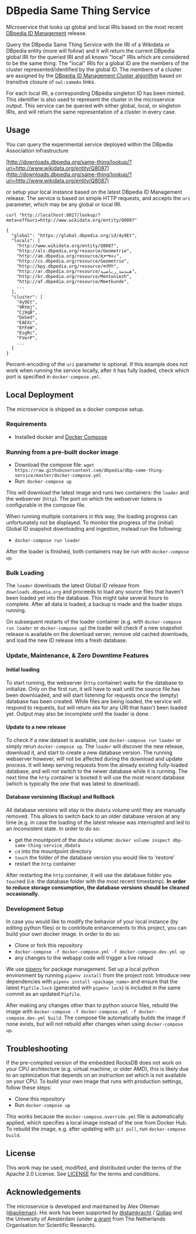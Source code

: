 # DBpedia Same Thing Service
Microservice that looks up global and local IRIs based on the most recent [DBpedia ID Management](http://dev.dbpedia.org/ID%20and%20Clustering) release.

Query the DBpedia Same Thing Service with the IRI of a Wikidata or DBpedia entity (more will follow) and it will return the current DBpedia global IRI for the queried IRI and all known "local" IRIs which are considered to be the same thing. The "local" IRIs for a global ID are the members of the cluster represented/identified by the global ID. The members of a cluster are assigned by the [DBpedia ID Management Cluster algorithm](http://dev.dbpedia.org/ID%20and%20Clustering) based on transitive closure of `owl:sameAs` links. 

For each local IRI, a corresponding DBpedia singleton ID has been minted. This identifier is also used to represent the cluster in the microservice output. This service can be queried with either global, local, or singleton IRIs, and will return the same representation of a cluster in every case.

## Usage 
You can query the experimental service deployed within the DBpedia Association infrastructure

[http://downloads.dbpedia.org/same-thing/lookup/?uri=http://www.wikidata.org/entity/Q8087](http://downloads.dbpedia.org/same-thing/lookup/?uri=http://www.wikidata.org/entity/Q8087) 
 
 or setup your local instance based on the latest DBpedia ID Management release. The service is based on simple HTTP requests, and accepts the `uri` parameter, which may be any global or local IRI.

`curl "http://localhost:8027/lookup/?meta=off&uri=http://www.wikidata.org/entity/Q8087"`
```
{
  "global": "https://global.dbpedia.org/id/4y9Et",
  "locals": [
    "http://www.wikidata.org/entity/Q8087",
    "http://als.dbpedia.org/resource/Geometrie",
    "http://am.dbpedia.org/resource/ጂዎሜትሪ",
    "http://cs.dbpedia.org/resource/Geometrie",
    "http://bpy.dbpedia.org/resource/জ্যামিতি",
    "http://ar.dbpedia.org/resource/هندسة_رياضية",
    "http://br.dbpedia.org/resource/Mentoniezh",
    "http://af.dbpedia.org/resource/Meetkunde",
    ...
  ],
  "cluster": [
    "4y9Et",
    "9RYmj",
    "Cj9qB",
    "DeSed",
    "EAEXc",
    "EFFeW",
    "EsgRc",
    "FVerP",
    ...
  ]
}
```
Percent-encoding of the `uri` parameter is optional. If this example does not work when running the service locally, after it has fully loaded, check which port is specified in `docker-compose.yml`.

## Local Deployment
The microservice is shipped as a docker compose setup.

### Requirements
- Installed docker and [Docker Compose](https://docs.docker.com/compose/install/)

### Running from a pre-built docker image
- Download the compose file: `wget https://raw.githubusercontent.com/dbpedia/dbp-same-thing-service/master/docker-compose.yml`
- Run: `docker-compose up`

This will download the latest image and runs two containers: the `loader` and the webserver (`http`). The port on which the webserver listens is configurable in the compose file.

When running multiple containers in this way, the loading progress can unfortunately not be displayed. To monitor the progress of the (initial) Global ID snapshot downloading and ingestion, instead run the following:
- `docker-compose run loader`

After the loader is finished, both containers may be run with `docker-compose up`.

### Bulk Loading
The `loader` downloads the latest Global ID release from `downloads.dbpedia.org` and proceeds to load any source files that haven't been loaded yet into the database. This might take several hours to complete. After all data is loaded, a backup is made and the loader stops running. 

On subsequent restarts of the loader container (e.g. with `docker-compose run loader` or `docker-compose up`) the loader will check if a new snapshot release is available on the download server, remove old cached downloads, and load the new ID release into a fresh database. 

### Update, Maintenance, & Zero Downtime Features

#### Initial loading
To start running, the webserver  (`http` container) waits for the database to initialize. Only on the first run, it will have to wait until the source file has been downloaded, and will start listening for requests once the (empty) database has been created. While files are being loaded, the service will respond to requests, but will return `404` for any URI that hasn't been loaded yet. Output may also be incomplete until the loader is done.

#### Update to a new release
To check if a new dataset is available, use `docker-compose run loader` or simply rerun `docker-compose up`. The  `loader` will discover the new release, download it, and start to create a new database version. The running webserver however, will not be affected during the download and update process. It will keep serving requests from the already existing fully-loaded database, and will not switch to the newer database while it is running. The next time the `http` container is booted it will use the most recent database (which is typically the one that was latest to download).

#### Database versioning (Backup) and Rollback
All database versions will stay in the `dbdata` volume until they are manually removed. 
This allows to switch back to an older database version at any time (e.g. in case the loading of the latest release was interrupted and led to an inconsistent state.
In order to do so:
- get the mountpoint of the `dbdata` volume: `docker volume inspect dbp-same-thing-service_dbdata`
- `cd` into the mountpoint directory 
- `touch` the folder of the database version you would like to 'restore'
- restart the `http` container

After restarting the `http` container, it will use the database folder you `touch`ed (i.e. the database folder with the most recent timestamp).
**In order to reduce storage consumption, the database versions should be cleaned occasionally.**

### Development Setup
In case you would like to modify the behavior of your local instance (by editing python files) or to contribute enhancements to this project, you can build your own docker image. In order to do so:
- Clone or fork this repository
- `docker-compose -f docker-compose.yml -f docker-compose.dev.yml up`
- any changes to the webapp code will trigger a live reload

We use [pipenv](https://docs.pipenv.org/) for package management. Set up a local python environment by running `pipenv install` from the project root. Introduce new dependencies with `pipenv install <package_name>` and ensure that the latest `Pipfile.lock` (generated with `pipenv lock`) is included in the same commit as an updated `Pipfile`.

After making any changes other than to python source files, rebuild the image with `docker-compose -f docker-compose.yml -f docker-compose.dev.yml build`. The compose file automatically builds the image if none exists, but will not rebuild after changes when using `docker-compose up`.

## Troubleshooting 

If the pre-compiled version of the embedded RocksDB does not work on your CPU architecture (e.g. virtual machine, or older AMD), this is likely due to an optimization that depends on an instruction set which is not available on your CPU. To build your own image that runs with production settings, follow these steps:
- Clone this repository
- Run `docker-compose up`

This works because the `docker-compose.override.yml` file is automatically applied, which specifies a local image instead of the one from Docker Hub. To rebuild the image, e.g. after updating with `git pull`, run `docker-compose build`.

## License
This work may be used, modified, and distributed under the terms of the Apache 2.0 License. See [LICENSE](LICENSE) for the terms and conditions.

## Acknowledgements
The microservice is developed and maintained by Alex Olieman ([@aolieman](https://github.com/aolieman)). His work has been supported by [@stamkracht](https://github.com/stamkracht) / [Qollap](https://www.qollap.com) and the University of Amsterdam (under [a grant](https://www.nwo.nl/en/research-and-results/research-projects/i/67/30567.html) from The Netherlands Organisation for Scientific Research).

